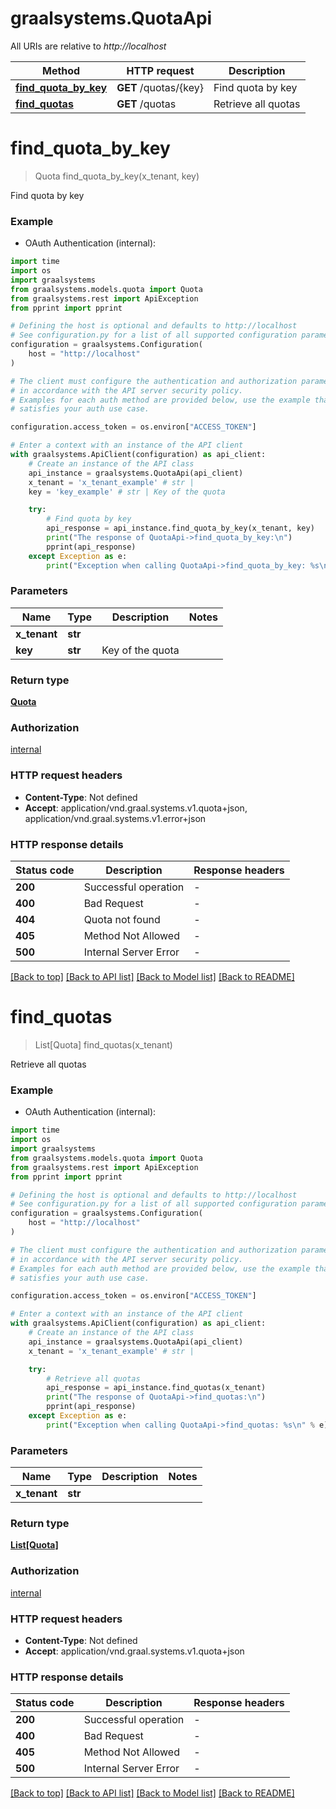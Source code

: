 # graalsystems.QuotaApi

All URIs are relative to *http://localhost*

Method | HTTP request | Description
------------- | ------------- | -------------
[**find_quota_by_key**](QuotaApi.md#find_quota_by_key) | **GET** /quotas/{key} | Find quota by key
[**find_quotas**](QuotaApi.md#find_quotas) | **GET** /quotas | Retrieve all quotas


# **find_quota_by_key**
> Quota find_quota_by_key(x_tenant, key)

Find quota by key

### Example

* OAuth Authentication (internal):

```python
import time
import os
import graalsystems
from graalsystems.models.quota import Quota
from graalsystems.rest import ApiException
from pprint import pprint

# Defining the host is optional and defaults to http://localhost
# See configuration.py for a list of all supported configuration parameters.
configuration = graalsystems.Configuration(
    host = "http://localhost"
)

# The client must configure the authentication and authorization parameters
# in accordance with the API server security policy.
# Examples for each auth method are provided below, use the example that
# satisfies your auth use case.

configuration.access_token = os.environ["ACCESS_TOKEN"]

# Enter a context with an instance of the API client
with graalsystems.ApiClient(configuration) as api_client:
    # Create an instance of the API class
    api_instance = graalsystems.QuotaApi(api_client)
    x_tenant = 'x_tenant_example' # str | 
    key = 'key_example' # str | Key of the quota

    try:
        # Find quota by key
        api_response = api_instance.find_quota_by_key(x_tenant, key)
        print("The response of QuotaApi->find_quota_by_key:\n")
        pprint(api_response)
    except Exception as e:
        print("Exception when calling QuotaApi->find_quota_by_key: %s\n" % e)
```



### Parameters


Name | Type | Description  | Notes
------------- | ------------- | ------------- | -------------
 **x_tenant** | **str**|  | 
 **key** | **str**| Key of the quota | 

### Return type

[**Quota**](Quota.md)

### Authorization

[internal](../README.md#internal)

### HTTP request headers

 - **Content-Type**: Not defined
 - **Accept**: application/vnd.graal.systems.v1.quota+json, application/vnd.graal.systems.v1.error+json

### HTTP response details

| Status code | Description | Response headers |
|-------------|-------------|------------------|
**200** | Successful operation |  -  |
**400** | Bad Request |  -  |
**404** | Quota not found |  -  |
**405** | Method Not Allowed |  -  |
**500** | Internal Server Error |  -  |

[[Back to top]](#) [[Back to API list]](../README.md#documentation-for-api-endpoints) [[Back to Model list]](../README.md#documentation-for-models) [[Back to README]](../README.md)

# **find_quotas**
> List[Quota] find_quotas(x_tenant)

Retrieve all quotas

### Example

* OAuth Authentication (internal):

```python
import time
import os
import graalsystems
from graalsystems.models.quota import Quota
from graalsystems.rest import ApiException
from pprint import pprint

# Defining the host is optional and defaults to http://localhost
# See configuration.py for a list of all supported configuration parameters.
configuration = graalsystems.Configuration(
    host = "http://localhost"
)

# The client must configure the authentication and authorization parameters
# in accordance with the API server security policy.
# Examples for each auth method are provided below, use the example that
# satisfies your auth use case.

configuration.access_token = os.environ["ACCESS_TOKEN"]

# Enter a context with an instance of the API client
with graalsystems.ApiClient(configuration) as api_client:
    # Create an instance of the API class
    api_instance = graalsystems.QuotaApi(api_client)
    x_tenant = 'x_tenant_example' # str | 

    try:
        # Retrieve all quotas
        api_response = api_instance.find_quotas(x_tenant)
        print("The response of QuotaApi->find_quotas:\n")
        pprint(api_response)
    except Exception as e:
        print("Exception when calling QuotaApi->find_quotas: %s\n" % e)
```



### Parameters


Name | Type | Description  | Notes
------------- | ------------- | ------------- | -------------
 **x_tenant** | **str**|  | 

### Return type

[**List[Quota]**](Quota.md)

### Authorization

[internal](../README.md#internal)

### HTTP request headers

 - **Content-Type**: Not defined
 - **Accept**: application/vnd.graal.systems.v1.quota+json

### HTTP response details

| Status code | Description | Response headers |
|-------------|-------------|------------------|
**200** | Successful operation |  -  |
**400** | Bad Request |  -  |
**405** | Method Not Allowed |  -  |
**500** | Internal Server Error |  -  |

[[Back to top]](#) [[Back to API list]](../README.md#documentation-for-api-endpoints) [[Back to Model list]](../README.md#documentation-for-models) [[Back to README]](../README.md)

